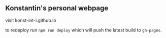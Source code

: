 ## Konstantin's personal webpage

visit konst-int-i.github.io

to redeploy run `npm run deploy` which will push the latest build to `gh-pages`. 